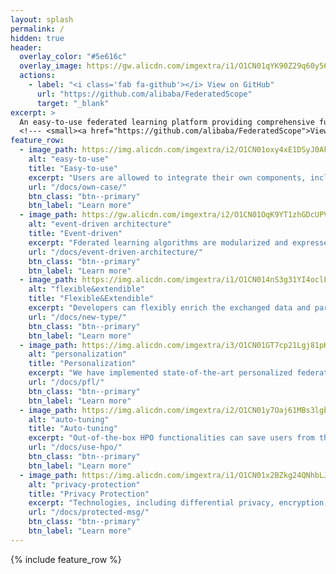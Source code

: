 ```yaml
---
layout: splash
permalink: /
hidden: true
header:
  overlay_color: "#5e616c"
  overlay_image: https://gw.alicdn.com/imgextra/i1/O1CN01qYK90Z29q60y56h36_!!6000000008118-2-tps-1919-390.png
  actions:
    - label: "<i class='fab fa-github'></i> View on GitHub"
      url: "https://github.com/alibaba/FederatedScope"
      target: "_blank"
excerpt: >
  An easy-to-use federated learning platform providing comprehensive functionalities.<br />
  <!--- <small><a href="https://github.com/alibaba/FederatedScope">View on GitHub</a></small> --->
feature_row:
  - image_path: https://img.alicdn.com/imgextra/i2/O1CN01oxy4xE1DSyJ0AkzYO_!!6000000000216-2-tps-1440-1440.png
    alt: "easy-to-use"
    title: "Easy-to-use"
    excerpt: "Users are allowed to integrate their own components, including datasets, models, etc., into FederatedScope to conduct federated learning for specific applications."
    url: "/docs/own-case/"
    btn_class: "btn--primary"
    btn_label: "Learn more"
  - image_path: https://gw.alicdn.com/imgextra/i2/O1CN01OqK9YT1zhGDcUPVdN_!!6000000006745-2-tps-1440-1440.png
    alt: "event-driven architecture"
    title: "Event-driven"
    excerpt: "Fderated learning algorithms are modularized and expressed via defining events and corresponding handlers for the participants."
    url: "/docs/event-driven-architecture/"
    btn_class: "btn--primary"
    btn_label: "Learn more"
  - image_path: https://img.alicdn.com/imgextra/i1/O1CN014nS3g31YI4oclLZ2c_!!6000000003035-2-tps-1440-1440.png
    alt: "flexible&extendible"
    title: "Flexible&Extendible"
    excerpt: "Developers can flexibly enrich the exchanged data and participants' behaviors, which is helpful for various real-world federated learning applications."
    url: "/docs/new-type/"
    btn_class: "btn--primary"
    btn_label: "Learn more"
  - image_path: https://img.alicdn.com/imgextra/i3/O1CN01GT7cp21Lgj81pKuUs_!!6000000001329-2-tps-1440-1440.png
    alt: "personalization"
    title: "Personalization"
    excerpt: "We have implemented state-of-the-art personalized federated learning methods, and the well-designed interfaces make the development of new methods easy."
    url: "/docs/pfl/"
    btn_class: "btn--primary"
    btn_label: "Learn more"
  - image_path: https://img.alicdn.com/imgextra/i2/O1CN01y7Oaj61MBs3lgbBGh_!!6000000001397-2-tps-1440-1440.png
    alt: "auto-tuning"
    title: "Auto-tuning"
    excerpt: "Out-of-the-box HPO functionalities can save users from the tedious loop of model tuning, allowing them to focus on their innovations."
    url: "/docs/use-hpo/"
    btn_class: "btn--primary"
    btn_label: "Learn more"
  - image_path: https://img.alicdn.com/imgextra/i1/O1CN01x2BZkg24QNhbLJ8A5_!!6000000007385-2-tps-1440-1440.png
    alt: "privacy-protection"
    title: "Privacy Protection"
    excerpt: "Technologies, including differential privacy, encryption, multi-party computation, etc., are provided to enhance the strength of privacy protection."
    url: "/docs/protected-msg/"
    btn_class: "btn--primary"
    btn_label: "Learn more"
---
```


{% include feature_row %}
